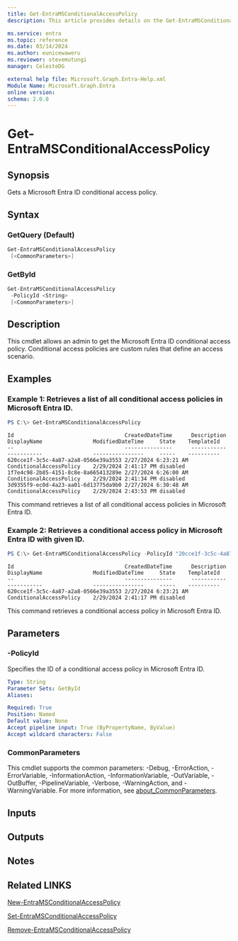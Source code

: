 ```yaml
---
title: Get-EntraMSConditionalAccessPolicy
description: This article provides details on the Get-EntraMSConditionalAccessPolicy command.

ms.service: entra
ms.topic: reference
ms.date: 03/14/2024
ms.author: eunicewaweru
ms.reviewer: stevemutungi
manager: CelesteDG

external help file: Microsoft.Graph.Entra-Help.xml
Module Name: Microsoft.Graph.Entra
online version:
schema: 2.0.0
---
```


# Get-EntraMSConditionalAccessPolicy

## Synopsis
Gets a Microsoft Entra ID conditional access policy.

## Syntax

### GetQuery (Default)
```powershell
Get-EntraMSConditionalAccessPolicy 
 [<CommonParameters>]
```

### GetById
```powershell
Get-EntraMSConditionalAccessPolicy 
 -PolicyId <String> 
 [<CommonParameters>]
```
## Description
This cmdlet allows an admin to get the Microsoft Entra ID conditional access policy.
Conditional access policies are custom rules that define an access scenario.

## Examples

### Example 1: Retrieves a list of all conditional access policies in Microsoft Entra ID.
```powershell
PS C:\> Get-EntraMSConditionalAccessPolicy
```

```output
Id                                   CreatedDateTime      Description DisplayName                ModifiedDateTime     State    TemplateId
--                                   ---------------      ----------- -----------                ----------------     -----    ----------
620cce1f-3c5c-4a87-a2a8-0566e39a3553 2/27/2024 6:23:21 AM             ConditionalAccessPolicy    2/29/2024 2:41:17 PM disabled
1f7e4c98-2b85-4151-8c8e-8a665413289e 2/27/2024 6:26:00 AM             ConditionalAccessPolicy    2/29/2024 2:41:34 PM disabled
3d9355f9-ec0d-4a23-aa01-6d13775da9b0 2/27/2024 6:30:48 AM             ConditionalAccessPolicy    2/29/2024 2:43:53 PM disabled
```
This command retrieves a list of all conditional access policies in Microsoft Entra ID.

### Example 2: Retrieves a conditional access policy in Microsoft Entra ID with given ID.
```powershell
PS C:\> Get-EntraMSConditionalAccessPolicy -PolicyId "20cce1f-3c5c-4a87-a2a8-0566e39a3553"
```

```output
Id                                   CreatedDateTime      Description DisplayName                ModifiedDateTime     State    TemplateId
--                                   ---------------      ----------- -----------                ----------------     -----    ----------
620cce1f-3c5c-4a87-a2a8-0566e39a3553 2/27/2024 6:23:21 AM             ConditionalAccessPolicy    2/29/2024 2:41:17 PM disabled
```

This command retrieves a conditional access policy in Microsoft Entra ID.

## Parameters

### -PolicyId
Specifies the ID of a conditional access policy in Microsoft Entra ID.

```yaml
Type: String
Parameter Sets: GetById
Aliases:

Required: True
Position: Named
Default value: None
Accept pipeline input: True (ByPropertyName, ByValue)
Accept wildcard characters: False
```

### CommonParameters
This cmdlet supports the common parameters: -Debug, -ErrorAction, -ErrorVariable, -InformationAction, -InformationVariable, -OutVariable, -OutBuffer, -PipelineVariable, -Verbose, -WarningAction, and -WarningVariable. For more information, see [about_CommonParameters](https://go.microsoft.com/fwlink/?LinkID=113216).

## Inputs

## Outputs

## Notes

## Related LINKS

[New-EntraMSConditionalAccessPolicy](New-EntraMSConditionalAccessPolicy.md)

[Set-EntraMSConditionalAccessPolicy](Set-EntraMSConditionalAccessPolicy.md)

[Remove-EntraMSConditionalAccessPolicy](Remove-EntraMSConditionalAccessPolicy.md)

